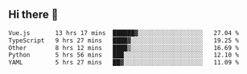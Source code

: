 ## Hi there 👋

<!--START_SECTION:waka-->

```txt
Vue.js       13 hrs 17 mins  ██████▓░░░░░░░░░░░░░░░░░░   27.04 %
TypeScript   9 hrs 27 mins   ████▓░░░░░░░░░░░░░░░░░░░░   19.25 %
Other        8 hrs 12 mins   ████▒░░░░░░░░░░░░░░░░░░░░   16.69 %
Python       5 hrs 56 mins   ███░░░░░░░░░░░░░░░░░░░░░░   12.10 %
YAML         5 hrs 27 mins   ██▓░░░░░░░░░░░░░░░░░░░░░░   11.09 %
```

<!--END_SECTION:waka-->
